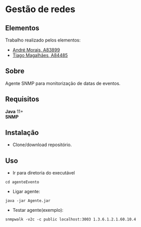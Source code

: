 # Gestão de redes

## Elementos

Trabalho realizado pelos elementos:

- [André Morais, A83899](https://github.com/Demorales1998)
- [Tiago Magalhães, A84485](https://github.com/TiagoMag)

## Sobre 
Agente SNMP para monitorização de datas de eventos.

## Requisitos

**Java** 11+  </br>
**SNMP** </br>
## Instalação

- Clone/download repositório.

## Uso
- Ir para diretoria do executável
```
cd agenteEvento
```
- Ligar agente:</br>
``` 
java -jar Agente.jar
``` 
- Testar agente(exemplo):</br>
```
snmpwalk -v2c -c public localhost:3003 1.3.6.1.2.1.60.10.4
```
